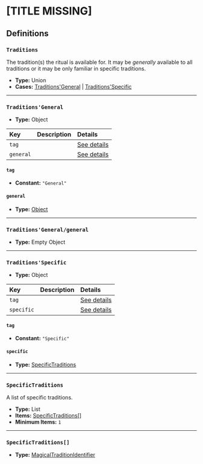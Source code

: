 # [TITLE MISSING]

## Definitions

### <a name="Traditions"></a> `Traditions`

The tradition(s) the ritual is available for. It may be *generally*
available to all traditions or it may be only familiar in specific
traditions.

- **Type:** Union
- **Cases:** <a href="#Traditions'General">Traditions'General</a> | <a href="#Traditions'Specific">Traditions'Specific</a>

---

### <a name="Traditions'General"></a> `Traditions'General`

- **Type:** Object

Key | Description | Details
:-- | :-- | :--
`tag` |  | <a href="#Traditions'General/tag">See details</a>
`general` |  | <a href="#Traditions'General/general">See details</a>

#### <a name="Traditions'General/tag"></a> `tag`

- **Constant:** `"General"`

#### <a name="Traditions'General/general"></a> `general`

- **Type:** <a href="#Traditions'General/general">Object</a>

---

### <a name="Traditions'General/general"></a> `Traditions'General/general`

- **Type:** Empty Object

---

### <a name="Traditions'Specific"></a> `Traditions'Specific`

- **Type:** Object

Key | Description | Details
:-- | :-- | :--
`tag` |  | <a href="#Traditions'Specific/tag">See details</a>
`specific` |  | <a href="#Traditions'Specific/specific">See details</a>

#### <a name="Traditions'Specific/tag"></a> `tag`

- **Constant:** `"Specific"`

#### <a name="Traditions'Specific/specific"></a> `specific`

- **Type:** <a href="#SpecificTraditions">SpecificTraditions</a>

---

### <a name="SpecificTraditions"></a> `SpecificTraditions`

A list of specific traditions.

- **Type:** List
- **Items:** <a href="#SpecificTraditions[]">SpecificTraditions[]</a>
- **Minimum Items:** `1`

---

### <a name="SpecificTraditions[]"></a> `SpecificTraditions[]`

- **Type:** <a href="./_Identifier.md#MagicalTraditionIdentifier">MagicalTraditionIdentifier</a>
